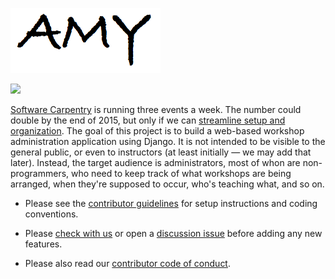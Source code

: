 ![](workshops/static/amy-logo.png)

![](https://travis-ci.org/swcarpentry/amy.svg?branch=master)

[Software Carpentry](http://software-carpentry.org) is running three
events a week.  The number could double by the end of 2015, but only
if we can [streamline setup and organization][blog-streamline].  The
goal of this project is to build a web-based workshop administration
application using Django.  It is not intended to be visible to the
general public, or even to instructors (at least initially — we may
add that later).  Instead, the target audience is administrators, most
of whon are non-programmers, who need to keep track of what workshops
are being arranged, when they're supposed to occur, who's teaching
what, and so on.

*   Please see the [contributor guidelines](CONTRIBUTING.md) for setup
    instructions and coding conventions.

*   Please [check with us][contact-address] or open a
    [discussion issue][issues-discussion] before adding any new features.

*   Please also read our [contributor code of conduct](CONDUCT.md).

[blog-streamline]: http://software-carpentry.org/blog/2014/12/plans-for-2015-workshop-organization.html
[contact-address]: mailto:gvwilson@software-carpentry.org
[issues-discussion]: https://github.com/swcarpentry/amy/labels/discussion
